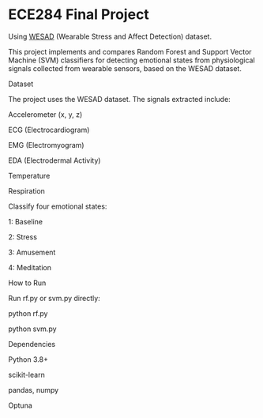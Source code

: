 # ECE284 Final Project

Using [WESAD](https://archive.ics.uci.edu/dataset/465/wesad+wearable+stress+and+affect+detection) (Wearable Stress and Affect Detection) dataset.

This project implements and compares Random Forest and Support Vector Machine (SVM) classifiers for detecting emotional states from physiological signals collected from wearable sensors, based on the WESAD dataset.


Dataset

The project uses the WESAD dataset. The signals extracted include:

Accelerometer (x, y, z)

ECG (Electrocardiogram)

EMG (Electromyogram)

EDA (Electrodermal Activity)

Temperature

Respiration

Classify four emotional states:

1: Baseline

2: Stress

3: Amusement

4: Meditation

How to Run

Run rf.py or svm.py directly:

python rf.py

python svm.py

Dependencies

Python 3.8+

scikit-learn

pandas, numpy

Optuna

